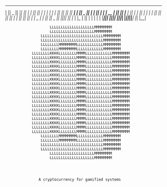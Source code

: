


 _______  _______  __   __  _______           _______  _______  ___   __    _ 
|       ||   _   ||  |_|  ||       |         |       ||       ||   | |  |  | |
|    ___||  |_|  ||       ||    ___|         |       ||   _   ||   | |   |_| |
|   | __ |       ||       ||   |___          |       ||  | |  ||   | |       |
|   ||  ||       ||       ||    ___|         |      _||  |_|  ||   | |  _    |
|   |_| ||   _   || ||_|| ||   |___          |     |_ |       ||   | | | |   |
|_______||__| |__||_|   |_||_______|         |_______||_______||___| |_|  |__|


                        LLLLLLLLLLLLLLLLLLLLMMMMMMMM
                        LLLLLLLLLLLLLLLLLLLLMMMMMMMM
                    LLLLLLLLLLLLLLLLLLLLLLLLLLLLMMMMMMMM
                    LLLLLLLLLLLLLLLLLLLLLLLLLLLLMMMMMMMM
                    LLLLLLLLMMMMMMMMLLLLLLLLLLLLMMMMMMMM
                    LLLLLLLLMMMMMMMMLLLLLLLLLLLLMMMMMMMM
                LLLLLLLLKKKKLLLLLLLLMMMMLLLLLLLLLLLLMMMMMMMM
                LLLLLLLLKKKKLLLLLLLLMMMMLLLLLLLLLLLLMMMMMMMM
                LLLLLLLLKKKKLLLLLLLLMMMMLLLLLLLLLLLLMMMMMMMM
                LLLLLLLLKKKKLLLLLLLLMMMMLLLLLLLLLLLLMMMMMMMM
                LLLLLLLLKKKKLLLLLLLLMMMMLLLLLLLLLLLLMMMMMMMM
                LLLLLLLLKKKKLLLLLLLLMMMMLLLLLLLLLLLLMMMMMMMM
                LLLLLLLLKKKKLLLLLLLLMMMMLLLLLLLLLLLLMMMMMMMM
                LLLLLLLLKKKKLLLLLLLLMMMMLLLLLLLLLLLLMMMMMMMM
                LLLLLLLLKKKKLLLLLLLLMMMMLLLLLLLLLLLLMMMMMMMM
                LLLLLLLLKKKKLLLLLLLLMMMMLLLLLLLLLLLLMMMMMMMM
                LLLLLLLLKKKKLLLLLLLLMMMMLLLLLLLLLLLLMMMMMMMM
                LLLLLLLLKKKKLLLLLLLLMMMMLLLLLLLLLLLLMMMMMMMM
                LLLLLLLLKKKKLLLLLLLLMMMMLLLLLLLLLLLLMMMMMMMM
                LLLLLLLLKKKKLLLLLLLLMMMMLLLLLLLLLLLLMMMMMMMM
                LLLLLLLLKKKKLLLLLLLLMMMMLLLLLLLLLLLLMMMMMMMM
                LLLLLLLLKKKKLLLLLLLLMMMMLLLLLLLLLLLLMMMMMMMM
                LLLLLLLLKKKKLLLLLLLLMMMMLLLLLLLLLLLLMMMMMMMM
                LLLLLLLLKKKKLLLLLLLLMMMMLLLLLLLLLLLLMMMMMMMM
                LLLLLLLLKKKKLLLLLLLLMMMMLLLLLLLLLLLLMMMMMMMM
                    LLLLLLLLMMMMMMMMLLLLLLLLLLLLMMMMMMMM
                    LLLLLLLLMMMMMMMMLLLLLLLLLLLLMMMMMMMM
                    LLLLLLLLLLLLLLLLLLLLLLLLLLLLMMMMMMMM
                    LLLLLLLLLLLLLLLLLLLLLLLLLLLLMMMMMMMM
                        LLLLLLLLLLLLLLLLLLLLMMMMMMMM
                        LLLLLLLLLLLLLLLLLLLLMMMMMMMM




                   A cryptocurrency for gamified systems
